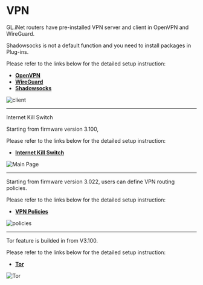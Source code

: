 # VPN

GL.iNet routers have pre-installed VPN server and client in OpenVPN and WireGuard. 

Shadowsocks is not a default function and you need to install packages in Plug-ins.

Please refer to the links below for the detailed setup instruction:

- [**OpenVPN**](https://docs.gl-inet.com/en/3/app/openvpn/)
- [**WireGuard**](https://docs.gl-inet.com/en/3/app/wireguard/)
- [**Shadowsocks**](https://docs.gl-inet.com/en/3/app/ss/)



![client](https://static.gl-inet.com/docs/en/3/setup/slate/vpn/client.png)


---

Internet Kill Switch

Starting from firmware version 3.100,

Please refer to the links below for the detailed setup instruction:

- [**Internet Kill Switch**](https://docs.gl-inet.com/en/3/app/internet_kill_switch/)



![Main Page](https://static.gl-inet.com/docs/en/3/app/internet_kill_switch/Internet%20kill%20switch.png)



---

Starting from firmware version 3.022, users can define VPN routing policies. 

Please refer to the links below for the detailed setup instruction:

- [**VPN Policies**](https://docs.gl-inet.com/en/3/app/vpn_policies/)

![policies](https://static.gl-inet.com/docs/en/3/setup/slate/vpn/policies.png)


---

Tor feature is builded in from V3.100.

Please refer to the links below for the detailed setup instruction:


- [**Tor**](https://docs.gl-inet.com/en/3/app/tor/)


![Tor](https://static.gl-inet.com/docs/en/3/app/tor/tor_interface.png)